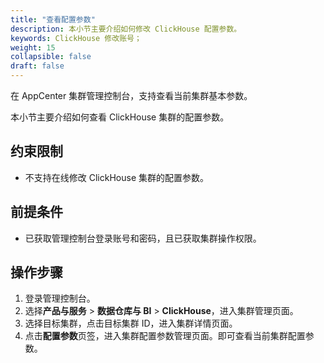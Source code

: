 ```yaml
---
title: "查看配置参数"
description: 本小节主要介绍如何修改 ClickHouse 配置参数。 
keywords: ClickHouse 修改账号；
weight: 15
collapsible: false
draft: false
---
```




在 AppCenter 集群管理控制台，支持查看当前集群基本参数。

本小节主要介绍如何查看 ClickHouse 集群的配置参数。

## 约束限制

- 不支持在线修改 ClickHouse 集群的配置参数。

## 前提条件

- 已获取管理控制台登录账号和密码，且已获取集群操作权限。

## 操作步骤

1. 登录管理控制台。
2. 选择**产品与服务** > **数据仓库与 BI** > **ClickHouse**，进入集群管理页面。
3. 选择目标集群，点击目标集群 ID，进入集群详情页面。
4. 点击**配置参数**页签，进入集群配置参数管理页面。即可查看当前集群配置参数。
